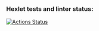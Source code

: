 ### Hexlet tests and linter status:
[![Actions Status](https://github.com/Yarikation/layout-designer-project-58/workflows/hexlet-check/badge.svg)](https://github.com/Yarikation/layout-designer-project-58/actions)